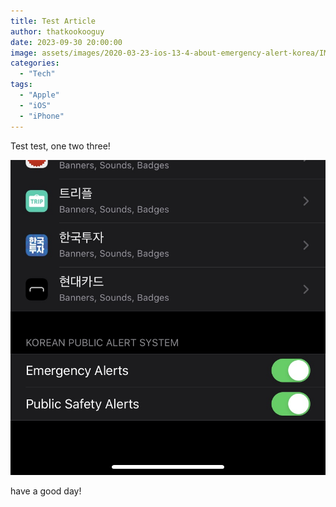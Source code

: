 ```yaml
---
title: Test Article
author: thatkookooguy
date: 2023-09-30 20:00:00
image: assets/images/2020-03-23-ios-13-4-about-emergency-alert-korea/IMG_0460.jpeg
categories:
  - "Tech"
tags:
  - "Apple"
  - "iOS"
  - "iPhone"
---
```


Test test, one two three!

![image test](/assets/images/2020-03-23-ios-13-4-about-emergency-alert-korea/IMG_0445.jpeg)

have a good day!